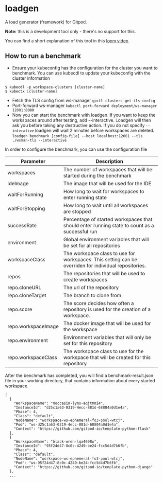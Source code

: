 # loadgen

A load generator (framework) for Gitpod.

**Note:** this is a development tool only - there's no support for this.

You can find a short explanation of this tool in this [loom video](https://www.loom.com/share/6487e3403c0746cc97bb3f766e15fab6).

## How to run a benchmark
- Ensure your kubeconfig has the configuration for the cluster you want to benchmark. You can use kubecdl to update your kubeconfig with the cluster information
```console
$ kubecdl -p workspace-clusters [cluster-name]
$ kubectx [cluster-name]
```
- Fetch the TLS config from ws-manager
`gpctl clusters get-tls-config`
- Port-forward ws-manager
`kubectl port-forward deployment/ws-manager 12001:8080`
- Now you can start the benchmark with loadgen. If you want to keep the workspaces around after testing, add --interactive. Loadgen will then ask you before taking any destructive action. If you do not specify `--interative` loadgen will wait 2 minutes before workspaces are deleted.
`loadgen benchmark [config-file] --host localhost:12001 --tls ./wsman-tls --interactive`

In order to configure the benchmark, you can use the configuration file

| Parameter  | Description |
| ------------- | ------------- |
| workspaces  | The number of workspaces that will be started during the benchmark  |
| ideImage  | The image that will be used for the IDE |
| waitForRunning | How long to wait for workspaces to enter running state |
| waitForStopping | How long to wait until all workspaces are stopped |
| successRate | Percentage of started workspaces that should enter running state to count as a successful run
| environment | Global environment variables that will be set for all repositories |
| workspaceClass | The workspace class to use for workspaces. This setting can be overriden for individual repositories.
| repos | The repositories that will be used to create workspaces |
| repo.cloneURL | The url of the repository |
| repo.cloneTarget | The branch to clone from |
| repo.score | The score decides how often a repository is used for the creation of a workspace. |
| repo.workspaceImage | The docker image that will be used for the workspace |
| repo.environment | Environment variables that will only be set for this repository |
| repo.workspaceClass | The workspace class to use for the workspace that will be created for this repository |

After the benchmark has completed, you will find a benchmark-result.json file in your working directory, that contains information about every started workspace.

```
[
  {
    "WorkspaceName": "moccasin-lynx-aqjtmmi4",
    "InstanceId": "d25c1a63-0319-4ecc-881d-68804a0d1e4a",
    "Phase": 4,
    "Class": "default",
    "NodeName": "workspace-ws-ephemeral-fo3-pool-wtcj",
    "Pod": "ws-d25c1a63-0319-4ecc-881d-68804a0d1e4a",
    "Context": "https://github.com/gitpod-io/template-python-flask"
  },
  {
    "WorkspaceName": "black-wren-lqa4698w",
    "InstanceId": "95f24d47-8c0c-4249-be24-fcc5d4d7b6fb",
    "Phase": 4,
    "Class": "default",
    "NodeName": "workspace-ws-ephemeral-fo3-pool-wtcj",
    "Pod": "ws-95f24d47-8c0c-4249-be24-fcc5d4d7b6fb",
    "Context": "https://github.com/gitpod-io/template-python-django"
  },
  ...
```
